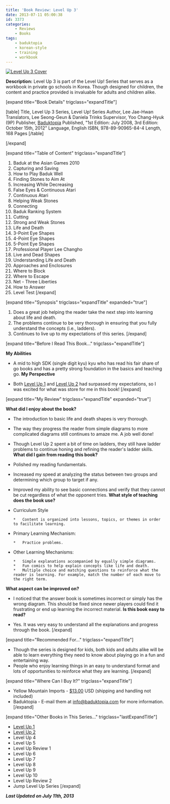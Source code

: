 ```yaml
---
title: 'Book Review: Level Up 3'
date: 2013-07-11 05:00:38
id: 3373
categories:
	- Reviews
	- Books
tags:
	- baduktopia
	- korean-style
	- training
	- workbook
---
```


[![Level Up 3 Cover](http://www.bengozen.com/wp-content/uploads/2013/07/levelup3cover.jpg)](http://www.bengozen.com/wp-content/uploads/2013/07/levelup3cover.jpg)

**Description:** Level Up 3 is part of the Level Up! Series that serves as a workbook in private go schools in Korea. Though designed for children, the content and practice provided is invaluable for adults and children alike.

<!--more-->

[expand title="Book Details" trigclass="expandTitle"]

[table]
Title, Level Up 3
Series, Level Up! Series
Author, Lee Jae-Hwan
Translators, Lee Seong-Geun &amp; Daniela Trinks
Supervisor, Yoo Chang-Hyuk (9P)
Publisher, [Baduktopia](http://www.baduktopia.com)
Published, "1st Edition: July 2008, 3rd Edition: October 15th, 2012"
Language, English
ISBN, 978-89-90965-84-4
Length, 168 Pages
[/table]

[/expand]

[expand title="Table of Content" trigclass="expandTitle"]

1.  Baduk at the Asian Games 2010
2.  Capturing and Saving
3.  How to Play Baduk Well
4.  Finding Stones to Aim At
5.  Increasing While Decreasing
6.  False Eyes &amp; Continuous Atari
7.  Continuous Atari
8.  Helping Weak Stones
9.  Connecting
10.  Baduk Ranking System
11.  Cutting
12.  Strong and Weak Stones
13.  Life and Death
14.  3-Point Eye Shapes
15.  4-Point Eye Shapes
16.  5-Point Eye Shapes
17.  Professional Player Lee Changho
18.  Live and Dead Shapes
19.  Understanding Life and Death
20.  Approaches and Enclosures
21.  Where to Block
22.  Where to Escape
23.  Net - Three Liberties
24.  How to Answer
25.  Level Test
[/expand]

[expand title="Synopsis" trigclass="expandTitle" expanded="true"]

1.  Does a great job helping the reader take the next step into learning about life and death.
2.  The problems continue to be very thorough in ensuring that you fully understand the concepts (i.e., ladders).
3.  Continues to live up to my expectations of this series.
[/expand]

[expand title="Before I Read This Book..." trigclass="expandTitle"]

**My Abilities**

*   A mid to high SDK (single digit kyu) kyu who has read his fair share of go books and has a pretty strong foundation in the basics and teaching go.
**My Perspective**

*   Both [Level Up 1](http://www.bengozen.com/book-review-level-up-1/ "Book Review: Level Up 1") and [Level Up 2](http://www.bengozen.com/book-review-level-up-vol-2/ "Book Review: Level Up 2") had surpassed my expectations, so I was excited for what was store for me in this book!
[/expand]

[expand title="My Review" trigclass="expandTitle" expanded="true"]

**What did I enjoy about the book?**

*   The introduction to basic life and death shapes is very thorough.
*   The way they progress the reader from simple diagrams to more complicated diagrams still continues to amaze me. A job well done!
*   Though Level Up 2 spent a bit of time on ladders, they still have ladder problems to continue honing and refining the reader's ladder skills.
**What did I gain from reading this book?**

*   Polished my reading fundamentals.
*   Increased my speed at analyzing the status between two groups and determining which group to target if any.
*   Improved my ability to see basic connections and verify that they cannot be cut regardless of what the opponent tries.
**What style of teaching does the book use?**

*   Curriculum Style

		*   Content is organized into lessons, topics, or themes in order to facilitate learning.

*   Primary Learning Mechanism:

		*   Practice problems.

*   Other Learning Mechanisms:

		*   Simple explanations accompanied by equally simple diagrams.
		*   Fun comics to help explain concepts like life and death.
		*   Multiple choice and matching questions to reinforce what the reader is learning. For example, match the number of each move to the right term.
**What aspect can be improved on?**

*   I noticed that the answer book is sometimes incorrect or simply has the wrong diagram. This should be fixed since newer players could find it frustrating or end up learning the incorrect material.
**Is this book easy to read?**

*   Yes. It was very easy to understand all the explanations and progress through the book.
[/expand]

[expand title="Recommended For..." trigclass="expandTitle"]

*   Though the series is designed for kids, both kids and adults alike will be able to learn everything they need to know about playing go in a fun and entertaining way.
*   People who enjoy learning things in an easy to understand format and lots of opportunities to reinforce what they are learning.
[/expand]

[expand title="Where Can I Buy It?" trigclass="expandTitle"]

*   Yellow Mountain Imports - [$13.00](http://www.ymimports.com/p-788-level-up-3-26-24-kyu.aspx "Yellow Mountain Import Purchase Link") USD (shipping and handling not included)
*   Baduktopia - E-mail them at info@baduktopia.com for more information.
[/expand]

[expand title="Other Books in This Series..." trigclass="lastExpandTitle"]

*   [Level Up 1](http://www.bengozen.com/book-review-level-up-1/ "Book Review: Level Up 1")
*   [Level Up 2](http://www.bengozen.com/book-review-level-up-vol-2/ "Book Review: Level Up 2")
*   Level Up 4
*   Level Up 5
*   Level Up Review 1
*   Level Up 6
*   Level Up 7
*   Level Up 8
*   Level Up 9
*   Level Up 10
*   Level Up Review 2
*   Jump Level Up Series
[/expand]

_**Last Updated on July 11th, 2013**_